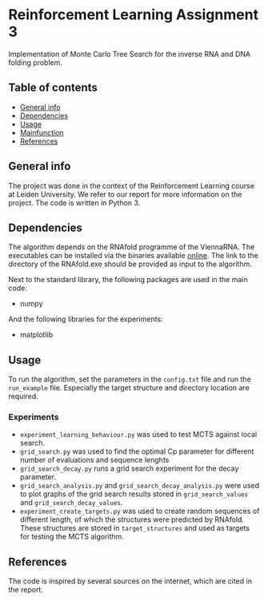 # Reinforcement Learning Assignment 3
Implementation of Monte Carlo Tree Search for the inverse RNA and DNA folding problem. 


## Table of contents
* [General info](#general-info)
* [Dependencies](#dependencies)
* [Usage](#usage)
* [Mainfunction](#mainfunction)
* [References](#references)

## General info
The project was done in the context of the Reinforcement Learning course at Leiden University. We refer to our report for more information on the project. The code is written in Python 3.

## Dependencies

The algorithm depends on the RNAfold programme of the ViennaRNA. The executables can be installed via the binaries available [online](https://www.tbi.univie.ac.at/RNA/#binary_packages). 
The link to the directory of the RNAfold.exe should be provided as input to the algorithm.

Next to the standard library, the following packages are used in the main code:

- numpy

And the following libraries for the experiments: 
- matplotlib



## Usage
To run the algorithm, set the parameters in the `config.txt` file and run the `run_example` file. Especially the target structure and directory location are required. 

### Experiments
- `experiment_learning_behaviour.py` was used to test MCTS against local search. 
- `grid_search.py` was used to find the optimal Cp parameter for different number of evaluations and sequence lenghts
- `grid_search_decay.py` runs a grid search experiment for the decay parameter.
- `grid_search_analysis.py` and `grid_search_decay_analysis.py` were used to plot graphs of the grid search results stored in `grid_search_values` and `grid_search_decay_values`.
- `experiment_create_targets.py` was used to create random sequences of different length, 
  of which the structures were predicted by RNAfold. 
  These structures are stored in `target_structures` and used as targets for testing the MCTS algorithm. 


## References
The code is inspired by several sources on the internet, which are cited in the report. 